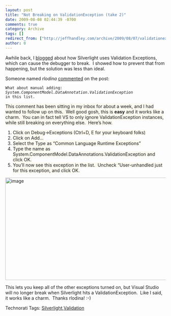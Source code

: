 ```yaml
---
layout: post
title: "Not Breaking on ValidationException (take 2)"
date: 2009-08-08 02:44:39 -0700
comments: true
category: Archive
tags: []
redirect_from: ["http://jeffhandley.com/archive/2009/08/07/validationexception"]
author: 0
---
```

<!-- more -->
<p>Awhile back, I <a href="http://jeffhandley.com/archive/2009/04/01/184.aspx">blogged</a> about how Silverlight uses Validation Exceptions, which can cause the debugger to break.  I showed how to prevent that from happening, but the solution was less than ideal.</p>  <p>Someone named <em>rlodina</em> <a href="http://jeffhandley.com/archive/2009/04/01/184.aspx#372">commented</a> on the post:</p>  <p><code>What about manual adding:      <br /><i>System.ComponentModel.DataAnnotation.ValidationException</i>       <br />in this list.</code></p>  <p><font style="background-color: #fcfaf0">This comment has been sitting in my inbox for about a week, and I had wanted to follow up on this.  Well good gosh, this is <strong>easy</strong> and it works like a charm.  You can in fact tell VS to only ignore ValidationException instances, while still breaking on everything else.  Here’s how.</font></p>  <ol>   <li><font style="background-color: #fcfaf0">Click on Debug-&gt;Exceptions (Ctrl+D, E for your keyboard folks)</font> </li>    <li><font style="background-color: #fcfaf0">Click on Add…</font> </li>    <li><font style="background-color: #fcfaf0">Select the Type as “Common Language Runtime Exceptions”</font> </li>    <li><font style="background-color: #fcfaf0">Type the name as System.ComponentModel.DataAnnotations.ValidationException and </font><font style="background-color: #fcfaf0">click OK.</font> </li>    <li><font style="background-color: #fcfaf0">You’ll now see this exception in the list.  Uncheck “User-unhandled just for this exception, and click OK.</font> </li> </ol>  <p><img style="display: inline; margin-left: 0px; margin-right: 0px" title="image" alt="image" src="http://jeffhandley.com/images/jeffhandley_com/WindowsLiveWriter/NotBreakingonValidationExceptiontake2_11496/image_fa2212a8-a7c4-41a7-99ca-325231565eef.png" width="640" height="321" /> </p>  <p />  <p>This lets you keep all of the other exceptions turned on, but Visual Studio will no longer break when Silverlight hits a ValidationException.  Like I said, it works like a charm.  Thanks rlodina! :-)</p>  <div style="padding-bottom: 0px; margin: 0px; padding-left: 0px; padding-right: 0px; display: inline; float: none; padding-top: 0px" id="scid:0767317B-992E-4b12-91E0-4F059A8CECA8:71c0f129-01f9-4534-a32b-874236eb2cb8" class="wlWriterEditableSmartContent">Technorati Tags: <a href="http://technorati.com/tags/Silverlight" rel="tag">Silverlight</a>,<a href="http://technorati.com/tags/Validation" rel="tag">Validation</a></div>

